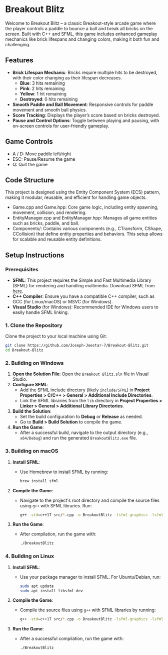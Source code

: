 
# Breakout Blitz

Welcome to Breakout Blitz – a classic Breakout-style arcade game where the player controls a paddle to bounce a ball and break all bricks on the screen. Built with C++ and SFML, this game includes enhanced gameplay mechanics like brick lifespans and changing colors, making it both fun and challenging.

## Features

- **Brick Lifespan Mechanic**: Bricks require multiple hits to be destroyed, with their color changing as their lifespan decreases.
  - **Blue**: 3 hits remaining
  - **Pink**: 2 hits remaining
  - **Yellow**: 1 hit remaining
  - **Destroyed**: 0 hits remaining
- **Smooth Paddle and Ball Movement**: Responsive controls for paddle movement and smooth ball physics.
- **Score Tracking**: Displays the player’s score based on bricks destroyed.
- **Pause and Control Options**: Toggle between playing and pausing, with on-screen controls for user-friendly gameplay.

## Game Controls
- A / D: Move paddle left/right
- ESC: Pause/Resume the game
- Q: Quit the game

## Code Structure
This project is designed using the Entity Component System (ECS) pattern, making it modular, reusable, and efficient for handling game objects.

- Game.cpp and Game.hpp: Core game logic, including entity spawning, movement, collision, and rendering.
- EntityManager.cpp and EntityManager.hpp: Manages all game entities such as bricks, paddle, and ball.
- Components/: Contains various components (e.g., CTransform, CShape, CCollision) that define entity properties and behaviors. This setup allows for scalable and reusable entity definitions.

## Setup Instructions

### Prerequisites
- **SFML**: This project requires the Simple and Fast Multimedia Library (SFML) for rendering and handling multimedia. Download SFML from [here](https://www.sfml-dev.org/download.php).
- **C++ Compiler**: Ensure you have a compatible C++ compiler, such as GCC (for Linux/macOS) or MSVC (for Windows).
- **Visual Studio** (for Windows): Recommended IDE for Windows users to easily handle SFML linking.

### 1. Clone the Repository
Clone the project to your local machine using Git:

```bash
git clone https://github.com/Joseph-Joestar-7/Breakout-Blitz.git
cd Breakout-Blitz
```

### 2. Building on Windows
1. **Open the Solution File**: Open the `Breakout Blitz.sln` file in Visual Studio.
2. **Configure SFML**:
   - Add the SFML include directory (likely `include/SFML`) in **Project Properties > C/C++ > General > Additional Include Directories**.
   - Link the SFML libraries from the `lib` directory in **Project Properties > Linker > General > Additional Library Directories**.
3. **Build the Solution**:
   - Set the build configuration to **Debug** or **Release** as needed.
   - Go to **Build > Build Solution** to compile the game.
4. **Run the Game**:
   - After a successful build, navigate to the output directory (e.g., `x64/Debug`) and run the generated `BreakoutBlitz.exe` file.

### 3. Building on macOS
1. **Install SFML**:
   - Use Homebrew to install SFML by running: 
     ```bash
     brew install sfml
     ```

2. **Compile the Game**:
   - Navigate to the project's root directory and compile the source files using `g++` with SFML libraries. Run:
     ```bash
     g++ -std=c++17 src/*.cpp -o BreakoutBlitz -lsfml-graphics -lsfml-window -lsfml-system
     ```

3. **Run the Game**:
   - After compilation, run the game with:
     ```bash
     ./BreakoutBlitz
     ```

### 4. Building on Linux
1. **Install SFML**:
   - Use your package manager to install SFML. For Ubuntu/Debian, run:
     ```bash
     sudo apt update
     sudo apt install libsfml-dev
     ```

2. **Compile the Game**:
   - Compile the source files using `g++` with SFML libraries by running:
     ```bash
     g++ -std=c++17 src/*.cpp -o BreakoutBlitz -lsfml-graphics -lsfml-window -lsfml-system
     ```

3. **Run the Game**:
   - After a successful compilation, run the game with:
     ```bash
     ./BreakoutBlitz
     ```

